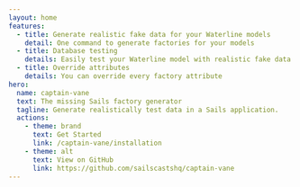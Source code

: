 ```yaml
---
layout: home
features:
  - title: Generate realistic fake data for your Waterline models
    detail: One command to generate factories for your models
  - title: Database testing
    details: Easily test your Waterline model with realistic fake data
  - title: Override attributes
    details: You can override every factory attribute
hero:
  name: captain-vane
  text: The missing Sails factory generator
  tagline: Generate realistically test data in a Sails application.
  actions:
    - theme: brand
      text: Get Started
      link: /captain-vane/installation
    - theme: alt
      text: View on GitHub
      link: https://github.com/sailscastshq/captain-vane
---
```

